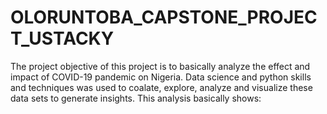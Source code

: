 # OLORUNTOBA_CAPSTONE_PROJECT_USTACKY
The project objective of this project is to basically analyze the effect and impact of COVID-19 pandemic on Nigeria.  Data science and python skills and techniques  was used to coalate, explore, analyze and visualize these data sets to generate insights. This analysis basically shows:
